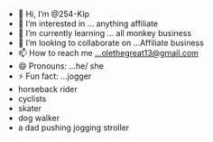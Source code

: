 - 👋 Hi, I’m @254-Kip
- 👀 I’m interested in ... anything affiliate
- 🌱 I’m currently learning ... all monkey business
- 💞️ I’m looking to collaborate on ...Affiliate business
- 📫 How to reach me ...olethegreat13@gmail.com
- 😄 Pronouns: ...he/ she
- ⚡ Fun fact: ...jogger
- horseback rider
- cyclists
- skater
- dog walker
- a dad pushing jogging stroller

<!---
254-Kip/254-Kip is a ✨ special ✨ repository because its `README.md` (this file) appears on your GitHub profile.
You can click the Preview link to take a look at your changes.
--->
